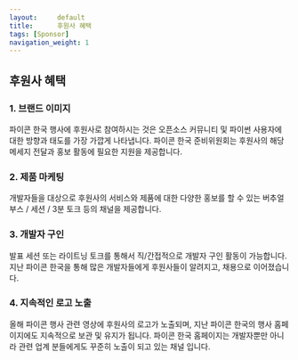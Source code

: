 ```yaml
---
layout:     default
title:      후원사 혜택
tags: [Sponsor]
navigation_weight: 1
---
```

## 후원사 혜택

### 1. 브랜드 이미지
  
  파이콘 한국 행사에 후원사로 참여하시는 것은 오픈소스 커뮤니티 및 파이썬 사용자에 대한 방향과 태도를 가장 가깝게 나타냅니다. 파이콘 한국 준비위원회는 후원사의 해당 메세지 전달과 홍보 활동에 필요한 지원을 제공합니다.

### 2. 제품 마케팅

  개발자들을 대상으로 후원사의 서비스와 제품에 대한 다양한 홍보를 할 수 있는 버추얼 부스 / 세션 / 3분 토크 등의 채널을 제공합니다.

### 3. 개발자 구인

  발표 세션 또는 라이트닝 토크를 통해서 직/간접적으로 개발자 구인 활동이 가능합니다. 지난 파이콘 한국을 통해 많은 개발자들에게 후원사들이 알려지고, 채용으로 이어졌습니다.

### 4. 지속적인 로고 노출

  올해 파이콘 행사 관련 영상에 후원사의 로고가 노출되며, 지난 파이콘 한국의 행사 홈페이지에도 지속적으로 보관 및 유지가 됩니다. 파이콘 한국 홈페이지는 개발자뿐만 아니라 관련 업계 분들에게도 꾸준히 노출이 되고 있는 채널 입니다.
